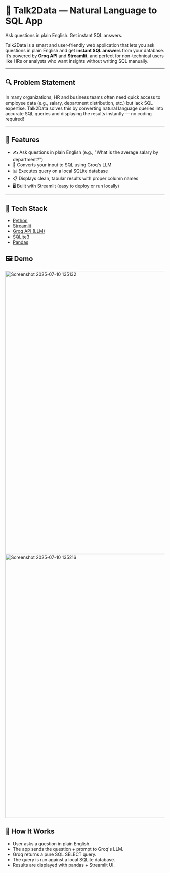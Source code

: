 # 🧠 Talk2Data — Natural Language to SQL App
Ask questions in plain English. Get instant SQL answers. 

Talk2Data is a smart and user-friendly web application that lets you ask questions in plain English and get **instant SQL answers** from your database. It’s powered by **Groq API** and **Streamlit**, and perfect for non-technical users like HRs or analysts who want insights without writing SQL manually.

---

## 🔍 Problem Statement

In many organizations, HR and business teams often need quick access to employee data (e.g., salary, department distribution, etc.) but lack SQL expertise. Talk2Data solves this by converting natural language queries into accurate SQL queries and displaying the results instantly — no coding required!

---

## 🚀 Features

- ✍️ Ask questions in plain English (e.g., "What is the average salary by department?")
- 🔄 Converts your input to SQL using Groq's LLM
- 📊 Executes query on a local SQLite database
- 📋 Displays clean, tabular results with proper column names
- 🖥️ Built with Streamlit (easy to deploy or run locally)

---

## 🧱 Tech Stack

- [Python](https://www.python.org/)
- [Streamlit](https://streamlit.io/)
- [Groq API (LLM)](https://console.groq.com/)
- [SQLite3](https://www.sqlite.org/index.html)
- [Pandas](https://pandas.pydata.org/)

## 🖼️ Demo

<img width="1009" height="893" alt="Screenshot 2025-07-10 135132" src="https://github.com/user-attachments/assets/166603d0-a992-46f6-a50d-4890efc2f68a" />

<img width="969" height="832" alt="Screenshot 2025-07-10 135216" src="https://github.com/user-attachments/assets/8d96a2b4-9a3c-4e3d-ad30-5541a04c42d0" />

## 🤖 How It Works
- User asks a question in plain English.
- The app sends the question + prompt to Groq's LLM.
- Groq returns a pure SQL SELECT query.
- The query is run against a local SQLite database.
- Results are displayed with pandas + Streamlit UI.



